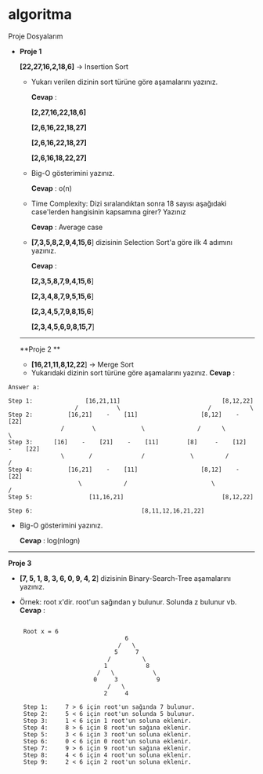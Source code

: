 # algoritma
Proje Dosyalarım
- **Proje 1**
   
    
    **[22,27,16,2,18,6]** -> Insertion Sort
    
    - Yukarı verilen dizinin sort türüne göre aşamalarını yazınız.
        
        **Cevap** : 

        **[2,27,16,22,18,6]**
        
        **[2,6,16,22,18,27]**
        
        **[2,6,16,22,18,27]**
        
        **[2,6,16,18,22,27]**
        
    - Big-O gösterimini yazınız.
    
        **Cevap** : 
      o(n)

    - Time Complexity: Dizi sıralandıktan sonra 18 sayısı aşağıdaki case'lerden hangisinin kapsamına girer? Yazınız
        
        **Cevap** : Average case
        
    - **[7,3,5,8,2,9,4,15,6**] dizisinin Selection Sort'a göre ilk 4 adımını yazınız.
        
        **Cevap** : 

    
        **[2,3,5,8,7,9,4,15,6**] 
        
        **[2,3,4,8,7,9,5,15,6**] 
        
        **[2,3,4,5,7,9,8,15,6**]

        **[2,3,4,5,6,9,8,15,7**]

  ---
     **Proje 2 **
     - **[16,21,11,8,12,22**] -> Merge Sort
     - Yukarıdaki dizinin sort türüne göre aşamalarını yazınız.
       **Cevap** : 
 ```
Answer a: 

Step 1:               [16,21,11]                             [8,12,22]
                    /           \                         /           \
Step 2:          [16,21]    -    [11]                  [8,12]    -    [22]
                /        \             \               /      \            \
Step 3:      [16]    -    [21]    -    [11]        [8]     -    [12]    -    [22]   
                \       /              /             \         /            /
Step 4:          [16,21]    -    [11]                  [8,12]    -    [22]
                     \            /                        \           /
Step 5:                [11,16,21]                            [8,12,22]
                                  
Step 6:                               [8,11,12,16,21,22]
```
 - Big-O gösterimini yazınız.

   **Cevap** :
       log(nlogn)

---
**Proje 3**
   - **[7, 5, 1, 8, 3, 6, 0, 9, 4, 2**] dizisinin Binary-Search-Tree aşamalarını yazınız.

   - Örnek: root x'dir. root'un sağından y bulunur. Solunda z bulunur vb.
     **Cevap** :
     ```
       
      Root x = 6
                                   6
                                 /   \ 
                                5     7
                              /         \
                             1           8
                           /   \           \
                          0     3           9
                              /   \      
                             2     4    
                                      
      Step 1:     7 > 6 için root'un sağında 7 bulunur.
      Step 2:     5 < 6 için root'un solunda 5 bulunur.
      Step 3:     1 < 6 için 1 root'un soluna eklenir.
      Step 4:     8 > 6 için 8 root'un sağına eklenir.
      Step 5:     3 < 6 için 3 root'un soluna eklenir.
      Step 6:     0 < 6 için 0 root'un soluna eklenir.
      Step 7:     9 > 6 için 9 root'un sağına eklenir.
      Step 8:     4 < 6 için 4 root'un soluna eklenir.                        
      Step 9:     2 < 6 için 2 root'un soluna eklenir.                         
      ```


      

  
